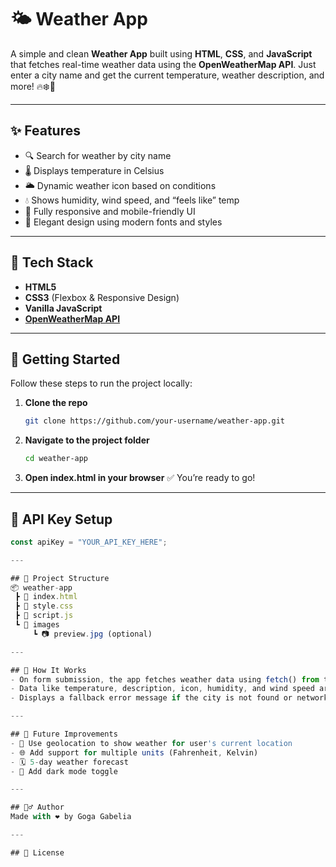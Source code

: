 # 🌤️ Weather App

A simple and clean **Weather App** built using **HTML**, **CSS**, and **JavaScript** that fetches real-time weather data using the **OpenWeatherMap API**. Just enter a city name and get the current temperature, weather description, and more! 🔥❄️💨

---

## ✨ Features

- 🔍 Search for weather by city name  
- 🌡️ Displays temperature in Celsius  
- 🌥️ Dynamic weather icon based on conditions  
- 💧 Shows humidity, wind speed, and “feels like” temp  
- 📱 Fully responsive and mobile-friendly UI  
- 🧼 Elegant design using modern fonts and styles

---

## 🧰 Tech Stack

- **HTML5**  
- **CSS3** (Flexbox & Responsive Design)  
- **Vanilla JavaScript**  
- **[OpenWeatherMap API](https://openweathermap.org/api)**

---

## 🚀 Getting Started

Follow these steps to run the project locally:

1. **Clone the repo**
   ```bash
   git clone https://github.com/your-username/weather-app.git
2. **Navigate to the project folder**
   ```bash
   cd weather-app
3. **Open index.html in your browser**
   ✅ You’re ready to go!

---

## 🔑 API Key Setup
```javascript
const apiKey = "YOUR_API_KEY_HERE";

---

## 📁 Project Structure
📦 weather-app
 ┣ 📄 index.html
 ┣ 📄 style.css
 ┣ 📄 script.js
 ┗ 📁 images
     ┗ 📷 preview.jpg (optional)

---

## 🧠 How It Works
- On form submission, the app fetches weather data using fetch() from the OpenWeatherMap API.
- Data like temperature, description, icon, humidity, and wind speed are extracted and injected into the DOM.
- Displays a fallback error message if the city is not found or network fails.

---

## 🚧 Future Improvements
- 📍 Use geolocation to show weather for user's current location
- 🌐 Add support for multiple units (Fahrenheit, Kelvin)
- 🗓️ 5-day weather forecast
- 🌙 Add dark mode toggle

---

## 🙋‍♂️ Author
Made with ❤️ by Goga Gabelia

---

## 📜 License
